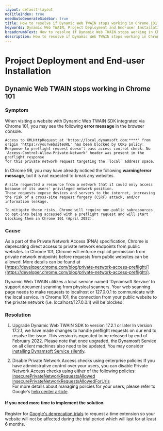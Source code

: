 ```yaml
---
layout: default-layout
noTitleIndex: true
needAutoGenerateSidebar: true
title: How to resolve if Dynamic Web TWAIN stops working in Chrome 101?
keywords: Dynamic Web TWAIN, Project Deployment and End-user Installation, Chrome 101, Private Network Access, preflight request
breadcrumbText: How to resolve if Dynamic Web TWAIN stops working in Chrome 101?
description: How to resolve if Dynamic Web TWAIN stops working in Chrome 101?
---
```


# Project Deployment and End-user Installation

## Dynamic Web TWAIN stops working in Chrome 101

### Symptom

When visiting a website with Dynamic Web TWAIN SDK integrated via Chrome 101, you may see the following **error message** in the browser console.

```
Access to XMLHttpRequest at 'https://local.dynamsoft.com:****' from origin 'https://yourwebsiteURL' has been blocked by CORS policy: 
Response to preflight request doesn't pass access control check: No 'Access-Control-Allow-Private-Network' header was present in the preflight response 
for this private network request targeting the `local` address space.
```

In Chrome 98, you may have already noticed the following **warning/error message**, but it is not expected to break any websites.

```
A site requested a resource from a network that it could only access because of its users' privileged network position. 
These requests expose devices and servers to the internet, increasing the risk of a cross-site request forgery (CSRF) attack, and/or information leakage.

To mitigate these risks, Chrome will require non-public subresources to opt-into being accessed with a preflight request and will start blocking them in Chrome 101 (April 2022).
```

### Cause

As a part of the Private Network Access (PNA) specification, Chrome is deprecating direct access to private network endpoints from public websites. In Chrome 101, Chrome will  enforce explicit permission from private network endpoints before requests from public websites can be allowed. More details can be found at [https://developer.chrome.com/blog/private-network-access-preflight/](https://developer.chrome.com/blog/private-network-access-preflight/).

Dynamic Web TWAIN utilizes a local service named 'Dynamsoft Service' to support document scanning from physical scanners. Your web scanning page needs to make requests to localhost or 127.0.0.1 to communicate with the local service. In Chrome 101, the connection from your public website to the private network (i.e. localhost/127.0.0.1) will be blocked.


### Resolution

1. Upgrade Dynamic Web TWAIN SDK to version 17.2.1 or later 
   In version 17.2.1, we have made changes to handle preflight requests on our end to resolve the issue. This version is expected to be released by end of February 2022.
   Please note that once upgraded, the Dynamosft Service on all client machines also need to be updated. You may consider [installing Dynamsoft Service silently](https://www.dynamsoft.com/web-twain/docs/faq/can-i-install-dynamsoft-service-silently.html?ver=latest#can-i-install-dynamsoft-service-silently).

2. Disable Private Network Access checks using enterprise policies
   If you have administrative control over your users, you can disable Private Network Access checks using either of the following policies:
   [InsecurePrivateNetworkRequestsAllowed](https://chromeenterprise.google/policies/#InsecurePrivateNetworkRequestsAllowed)  
   [InsecurePrivateNetworkRequestsAllowedForUrls](https://chromeenterprise.google/policies/#InsecurePrivateNetworkRequestsAllowedForUrls)  
   For more details about managing policies for your users, please refer to Google's [help center article](https://support.google.com/chrome/a/answer/9037717).

#### If you need more time to implement the solution

Register for [Google's deprecation trials](https://developer.chrome.com/blog/origin-trials/#deprecation-trials) to request a time extension so your website will not be affected during the trial period which will last for at least 6 months.


